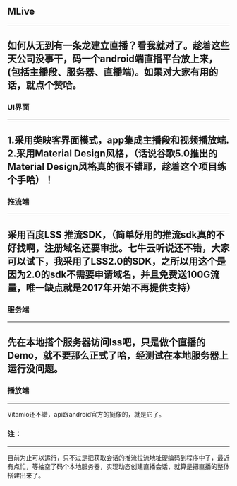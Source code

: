## MLive
----

如何从无到有一条龙建立直播？看我就对了。趁着这些天公司没事干，码一个android端直播平台放上来，(包括主播段、服务器、直播端)。如果对大家有用的话，就点个赞哈。
---

### UI界面
----

1.采用类映客界面模式，app集成主播段和视频播放端.<br>
2.采用Material Design风格，（话说谷歌5.0推出的Material Design风格真的很不错耶，趁着这个项目练个手哈）！<br>
---

### 推流端
---

采用百度LSS 推流SDK，（简单好用的推流sdk真的不好找啊，注册域名还要审批。七牛云听说还不错，大家可以试下，我采用了LSS2.0的SDK，之所以用这个是因为2.0的sdk不需要申请域名，并且免费送100G流量，唯一缺点就是2017年开始不再提供支持）
---

### 服务端
---

先在本地搭个服务器访问lss吧，只是做个直播的Demo，就不要那么正式了哈，经测试在本地服务器上运行没问题。<br>
---

### 播放端
---

Vitamio还不错，api跟android官方的挺像的，就是它了。

### 注：
---
目前为止可以运行，只不过是把获取会话的推流拉流地址硬编码到程序中了，最近有点忙，等抽空了码个本地服务器，实现动态创建直播会话，就算是把直播的整体搭建出来了。
